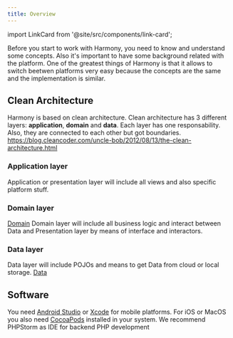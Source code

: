 ```yaml
---
title: Overview
---
```


import LinkCard from '@site/src/components/link-card';

Before you start to work with Harmony, you need to know and understand some concepts. Also it's important to have some background related with the platform. One of the greatest things of Harmony is that it allows to switch beetwen platforms very easy because the concepts are the same and the implementation is similar.

## Clean Architecture

Harmony is based on clean architecture. Clean architecture has 3 different layers: **application**, **domain** and **data**. Each layer has one responsability. Also, they are connected to each other but got boundaries. https://blog.cleancoder.com/uncle-bob/2012/08/13/the-clean-architecture.html

### Application layer

Application or presentation layer will include all views and also specific platform stuff.

<div className="cards-row">
  <LinkCard
      href="application/android"
      title="Android"
      description=""
      footer="Getting Started">
  </LinkCard>
  <LinkCard
      href="application/ios"
      title="iOS"
      description=""
      footer="Getting Started">
  </LinkCard>
</div>

<div className="cards-row">
  <LinkCard
      href="application/frontend"
      title="Frontend"
      description=""
      footer="Getting Started">
  </LinkCard>
  <LinkCard
      href="application/backend"
      title="Backend"
      description=""
      footer="Getting Started">
  </LinkCard>
</div>

### Domain layer

[Domain](docs/fundamentals/domain/interactor/interactor)
Domain layer will include all business logic and interact between Data and Presentation layer by means of interface and interactors.

### Data layer

Data layer will include POJOs and means to get Data from cloud or local storage.
[Data](docs/fundamentals/data/repository/repository)

## Software

You need [Android Studio](https://developer.android.com/studio) or [Xcode](https://developer.apple.com/xcode/) for mobile platforms. For iOS or MacOS you also need [CocoaPods](https://cocoapods.org/) installed in your system.
We recommend PHPStorm as IDE for backend PHP development
